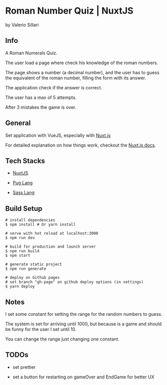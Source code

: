 # Roman Number Quiz | NuxtJS

by Valerio Sillari


## Info

A Roman Numerals Quiz.

The user load a page where check his knowledge of the roman numbers.

The page shows a number (a decimal number), and the user has to guess the equivalent of the roman number, filling the form with its answer.

The application check if the answer is correct.

The user has a max of 5 attempts.

After 3 mistakes the game is over.


## General

Set application with VueJS, especially with [Nuxt.js](https://github.com/nuxt/nuxt.js)

For detailed explanation on how things work, checkout the [Nuxt.js docs](https://github.com/nuxt/nuxt.js).


## Tech Stacks

- [NuxtJS](https://nuxtjs.org/)

- [Pug Lang](https://pugjs.org/)

- [Sass Lang](https://sass-lang.com//)


## Build Setup

```
# install dependencies
$ npm install # Or yarn install

# serve with hot reload at localhost:3000
$ npm run dev

# build for production and launch server
$ npm run build
$ npm start

# generate static project
$ npm run generate

# deploy on Github pages
# set branch "gh-page" on github deploy options (in settings)
$ yarn deploy
```


## Notes

I set some constant for setting the range for the random numbers to guess.

The system is set for arriving until 1000, but because is a game and should be funny for the user I set until 10.

You can change the range just changing one constant.


## TODOs

- set prettier

- set a button for restarting on gameOver and EndGame for better UX
